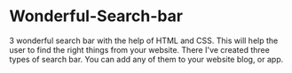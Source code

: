 # Wonderful-Search-bar
3 wonderful search bar with the help of HTML and CSS. This will help the user to find the right things from your website.
There I've created three types of search bar.
You can add any of them to your website blog, or app.
